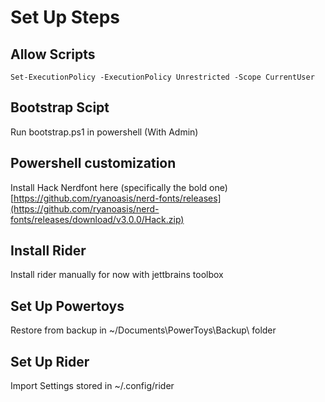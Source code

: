 # Set Up Steps
## Allow Scripts
`Set-ExecutionPolicy -ExecutionPolicy Unrestricted -Scope CurrentUser`

## Bootstrap Scipt
Run bootstrap.ps1 in powershell (With Admin)

## Powershell customization
Install Hack Nerdfont here (specifically the bold one) [https://github.com/ryanoasis/nerd-fonts/releases](https://github.com/ryanoasis/nerd-fonts/releases/download/v3.0.0/Hack.zip)

## Install Rider
Install rider manually for now with jettbrains toolbox

## Set Up Powertoys
Restore from backup in ~/Documents\PowerToys\Backup\ folder

## Set Up Rider
Import Settings stored in ~/.config/rider
